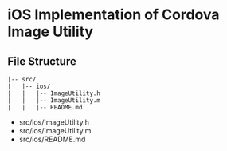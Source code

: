 # iOS Implementation of Cordova Image Utility

## File Structure
    |-- src/
    |   |-- ios/
    |   |   |-- ImageUtility.h
    |   |   |-- ImageUtility.m
    |   |   |-- README.md

- src/ios/ImageUtility.h
- src/ios/ImageUtility.m
- src/ios/README.md
